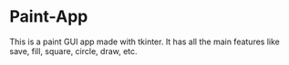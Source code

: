 # Paint-App
This is a paint GUI app made with tkinter. It has all the main features like save, fill, square, circle, draw, etc.
